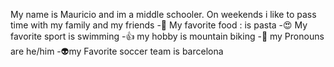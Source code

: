 My name is Mauricio and im a middle schooler.
On weekends i like to pass time with my family and my friends
-👹 My favorite food : is pasta
-😍 My favorite sport is swimming 
-👍 my hobby is mountain biking
-🥳 my Pronouns are he/him
-👽my Favorite soccer team is barcelona

